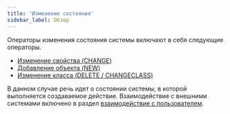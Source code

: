 ```yaml
---
title: 'Изменение состояния'
sidebar_label: Обзор
---
```


Операторы изменения состояния системы включают в себя следующие операторы.

-   [Изменение свойства (CHANGE)](Property_change_CHANGE_.md)
-   [Добавление объекта (NEW)](New_object_NEW_.md)
-   [Изменение класса (DELETE / CHANGECLASS)](Class_change_CHANGECLASS_DELETE_.md)

В данном случае речь идет о состоянии системы, в которой выполняется создаваемое действие. Взаимодействие с внешними системами включено в раздел [взаимодействие с пользователем](User_IS_interaction.md).

